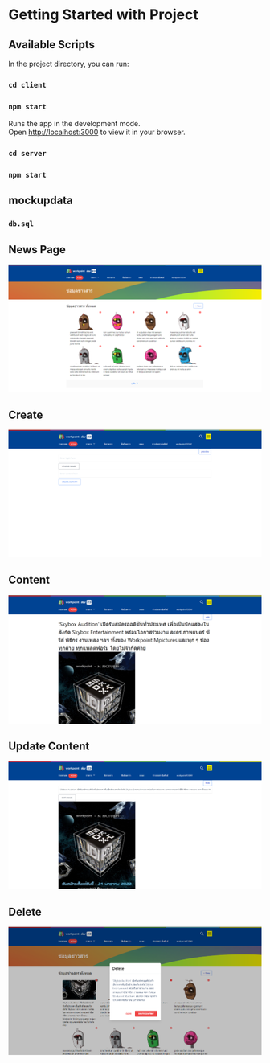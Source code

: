 # Getting Started with Project


## Available Scripts

In the project directory, you can run:

### `cd client`
### `npm start`

Runs the app in the development mode.\
Open [http://localhost:3000](http://localhost:3000) to view it in your browser.

### `cd server`
### `npm start`

## mockupdata
### `db.sql`

## News Page

![alt text](https://raw.githubusercontent.com/wat885/27-1/dev/client/public/img/main.png)

## Create
![alt text](https://raw.githubusercontent.com/wat885/27-1/dev/client/public/img/create.png)

## Content
![alt text](https://raw.githubusercontent.com/wat885/27-1/dev/client/public/img/content.png)

## Update Content
![alt text](https://raw.githubusercontent.com/wat885/27-1/dev/client/public/img/edit-mode.png)

## Delete
![alt text](https://raw.githubusercontent.com/wat885/27-1/dev/client/public/img/delete.png)








